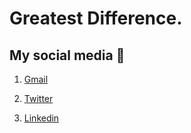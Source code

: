 # Greatest Difference.

## My social media 🤪

1. [Gmail](mailto:n4ze3m@gmail.com)


2. [Twitter](https://twitter.com/juventusRuling)


3. [Linkedin](https://www.linkedin.com/in/muhammad-nazeem-5ab092180/)